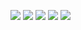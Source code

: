 [![](https://raw.githubusercontent.com/yasuflatland-lf/github-profile-summary-cards-example/master/profile-summary-card-output/vue/0-profile-details.svg)](https://github.com/yasuflatland-lf/github-profile-summary-cards)
[![](https://raw.githubusercontent.com/yasuflatland-lf/github-profile-summary-cards-example/master/profile-summary-card-output/vue/1-repos-per-language.svg)](https://github.com/yasuflatland-lf/github-profile-summary-cards) [![](https://raw.githubusercontent.com/yasuflatland-lf/github-profile-summary-cards-example/master/profile-summary-card-output/vue/2-most-commit-language.svg)](https://github.com/yasuflatland-lf/github-profile-summary-cards)
[![](https://raw.githubusercontent.com/yasuflatland-lf/github-profile-summary-cards-example/master/profile-summary-card-output/vue/3-stats.svg)](https://github.com/yasuflatland-lf/github-profile-summary-cards) [![](https://raw.githubusercontent.com/yasuflatland-lf/github-profile-summary-cards-example/master/profile-summary-card-output/vue/4-productive-time.svg)](https://github.com/yasuflatland-lf/github-profile-summary-cards)
